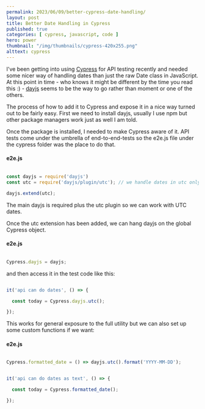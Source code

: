 ```yaml
---
permalink: 2023/06/09/better-cypress-date-handling/
layout: post
title: Better Date Handling in Cypress
published: true 
categories: [ cypress, javascript, code ] 
hero: power
thumbnail: "/img/thumbnails/cypress-420x255.png"
alttext: cypress
---
```


I've been getting into using [Cypress](https://cypress.io) for API testing recently and needed some nicer way of handling dates than just the raw Date class in JavaScript.
At this point in time - who knows it might be different by the time you read this :) - [dayjs](https://day.js.org) seems to be the way to go rather than moment or one of the others.

The process of how to add it to Cypress and expose it in a nice way turned out to be fairly easy. First we need to install dayjs, usually I use npm but other 
package managers work just as well I am told. 

Once the package is installed, I needed to make Cypress aware of it. API tests come under the umbrella of end-to-end-tests so the e2e.js file under the cypress folder was the place to 
do that. 

#### e2e.js

```javascript

const dayjs = require('dayjs')
const utc = require('dayjs/plugin/utc'); // we handle dates in utc only

dayjs.extend(utc);

```

The main dayjs is required plus the utc plugin so we can work with UTC dates. 

Once the utc extension has been added, we can hang dayjs on the global Cypress object.

#### e2e.js

```javascript

Cypress.dayjs = dayjs;

```

and then access it in the test code like this:

```javascript

it('api can do dates', () => {

  const today = Cypress.dayjs.utc();

});

```

This works for general exposure to the full utility but we can also set up some custom functions if we want:

#### e2e.js

```javascript

Cypress.formatted_date = () => dayjs.utc().format('YYYY-MM-DD');

```

```javascript

it('api can do dates as text', () => {

  const today = Cypress.formatted_date();

});

```
